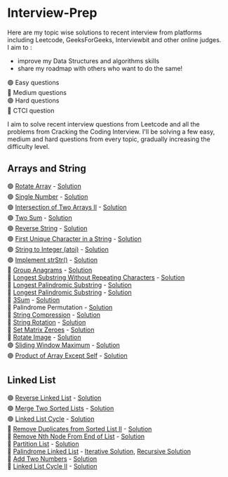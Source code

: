 # Interview-Prep

Here are my topic wise solutions to recent interview from platforms including Leetcode, GeeksForGeeks, Interviewbit and other online judges.
<br />
I aim to :
- improve my Data Structures and algorithms skills
- share my roadmap with others who want to do the same! 

🟢 Easy questions<br />
🔵 Medium questions<br />
🟣 Hard questions<br />
🔴 CTCI question<br />

I aim to solve recent interview questions from Leetcode and all the problems from Cracking the Coding Interview. I'll be solving a few easy, medium and hard questions from every topic, gradually increasing the difficulty level.<br />

## Arrays and String 
🟢 [Rotate Array](https://leetcode.com/explore/interview/card/top-interview-questions-easy/92/array/646/) - [Solution](https://github.com/snigdha920/Interview-Prep/blob/main/Rotate%20Array.cpp)<br />
🟢 [Single Number](https://leetcode.com/explore/interview/card/top-interview-questions-easy/92/array/549/) - [Solution](https://github.com/snigdha920/Interview-Prep/blob/main/Single%20Number.cpp)<br />
🟢 [Intersection of Two Arrays II](https://leetcode.com/explore/interview/card/top-interview-questions-easy/92/array/674/) - [Solution](https://github.com/snigdha920/Interview-Prep/blob/main/Intersection%20of%20Two%20Arrays%20II.cpp)<br />
🟢 [Two Sum](https://leetcode.com/explore/interview/card/top-interview-questions-easy/92/array/546/) - [Solution](https://github.com/snigdha920/Interview-Prep/blob/main/Two%20Sum.cpp)<br />
🟢 [Reverse String](https://leetcode.com/explore/interview/card/top-interview-questions-easy/127/strings/879/) - [Solution](https://github.com/snigdha920/Interview-Prep/blob/main/Reverse%20String.cpp)<br />
🟢 [First Unique Character in a String](https://leetcode.com/explore/interview/card/top-interview-questions-easy/127/strings/881/) - [Solution](https://github.com/snigdha920/Interview-Prep/blob/main/First%20Unique%20Character%20in%20a%20String.cpp)<br />
🟢 [String to Integer (atoi)](https://leetcode.com/explore/interview/card/top-interview-questions-easy/127/strings/884/) - [Solution](https://github.com/snigdha920/Interview-Prep/blob/main/String%20to%20Integer%20(atoi).cpp)<br />
🟢 [Implement strStr()](https://leetcode.com/explore/interview/card/top-interview-questions-easy/127/strings/885/) - [Solution](https://github.com/snigdha920/Interview-Prep/blob/main/Implement%20strStr().cpp)<br />
🔵 [Group Anagrams](https://leetcode.com/explore/interview/card/top-interview-questions-medium/103/array-and-strings/778/) - [Solution](https://github.com/snigdha920/Interview-Prep/blob/main/Group%20Anagrams.cpp)<br />
🔵 [Longest Substring Without Repeating Characters](https://leetcode.com/explore/interview/card/top-interview-questions-medium/103/array-and-strings/779/) - [Solution](https://github.com/snigdha920/Interview-Prep/blob/main/Longest%20Substring%20Without%20Repeating%20Characters.cpp)<br />
🔵 [Longest Palindromic Substring](https://leetcode.com/explore/interview/card/top-interview-questions-medium/103/array-and-strings/780/) - [Solution](https://github.com/snigdha920/Interview-Prep/blob/main/Longest%20Palindromic%20Substring.cpp)<br />
🔵 [Longest Palindromic Substring](https://leetcode.com/explore/interview/card/top-interview-questions-medium/103/array-and-strings/780/) - [Solution](https://github.com/snigdha920/Interview-Prep/blob/main/Longest%20Palindromic%20Substring.cpp)<br /> 
🔵 [3Sum](https://leetcode.com/explore/interview/card/top-interview-questions-medium/103/array-and-strings/776/) - [Solution](https://github.com/snigdha920/Interview-Prep/blob/main/3Sum.cpp)<br /> 
🔴 Palindrome Permutation - [Solution](https://github.com/snigdha920/Interview-Prep/blob/main/Palindrome%20Permutation.cpp)<br />
🔴 [String Compression](https://leetcode.com/problems/string-compression) - [Solution](https://github.com/snigdha920/Interview-Prep/blob/main/String%20Compression.cpp)<br />
🔴 [String Rotation](https://leetcode.com/problems/rotate-string/) - [Solution](https://github.com/snigdha920/Interview-Prep/blob/main/String%20Rotation.cpp)<br />
🔴 [Set Matrix Zeroes](https://leetcode.com/problems/set-matrix-zeroes/) - [Solution](https://github.com/snigdha920/Interview-Prep/blob/main/Set%20Matrix%20Zeroes.cpp)<br />
🔴 [Rotate Image](https://leetcode.com/problems/rotate-image/) - [Solution](https://github.com/snigdha920/Interview-Prep/blob/main/Rotate%20Image.cpp)<br />
🟣 [Sliding Window Maximum](https://leetcode.com/problems/sliding-window-maximum/) - [Solution](https://github.com/snigdha920/Interview-Prep/blob/main/Sliding%20Window%20Maximum.cpp)<br />
🟣 [Product of Array Except Self](https://leetcode.com/explore/interview/card/top-interview-questions-hard/116/array-and-strings/827/) - [Solution](https://github.com/snigdha920/Interview-Prep/blob/main/Product%20of%20Array%20Except%20Self.cpp)<br />

## Linked List 
🟢 [Reverse Linked List](https://leetcode.com/explore/interview/card/top-interview-questions-easy/93/linked-list/560/) - [Solution](https://github.com/snigdha920/Interview-Prep/blob/main/Reverse%20Linked%20List.cpp)<br />
🟢 [Merge Two Sorted Lists](https://leetcode.com/explore/interview/card/top-interview-questions-easy/93/linked-list/771/) - [Solution](https://github.com/snigdha920/Interview-Prep/blob/main/Merge%20Two%20Sorted%20Lists.cpp)<br />
🟢 [Linked List Cycle](https://leetcode.com/explore/interview/card/top-interview-questions-easy/93/linked-list/773/) - [Solution](https://github.com/snigdha920/Interview-Prep/blob/main/Linked%20List%20Cycle.cpp)<br />
🔵 [Remove Duplicates from Sorted List II](https://leetcode.com/problems/remove-duplicates-from-sorted-list-ii/) - [Solution](https://github.com/snigdha920/Interview-Prep/blob/main/Remove%20Duplicates%20from%20Sorted%20List%20II.cpp)<br />
🔴 [Remove Nth Node From End of List](https://leetcode.com/problems/remove-nth-node-from-end-of-list/) - [Solution](https://github.com/snigdha920/Interview-Prep/blob/main/Remove%20Nth%20Node%20From%20End%20of%20List.cpp)<br />
🔴 [Partition List](https://leetcode.com/problems/partition-list/) - [Solution](https://github.com/snigdha920/Interview-Prep/blob/main/Partition%20List.cpp)<br />
🔴 [Palindrome Linked List](https://leetcode.com/problems/palindrome-linked-list/) - [Iterative Solution](https://github.com/snigdha920/Interview-Prep/blob/main/Palindrome%20Linked%20List.cpp), [Recursive Solution](https://github.com/snigdha920/Interview-Prep/blob/main/Palindrome%20Linked%20List%20Recursive.cpp)<br />
🔴 [Add Two Numbers](https://leetcode.com/problems/add-two-numbers/) - [Solution](https://github.com/snigdha920/Interview-Prep/blob/main/Add%20Two%20Numbers.cpp)<br />
🔴 [Linked List Cycle II](https://leetcode.com/problems/linked-list-cycle-ii/) -  [Solution](https://github.com/snigdha920/Interview-Prep/blob/main/Linked%20List%20Cycle%20II.cpp)<br />
